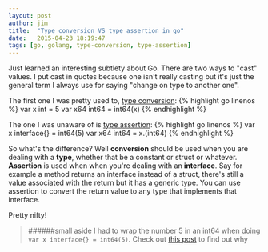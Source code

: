 ```yaml
---
layout: post
author: jim
title:  "Type conversion VS type assertion in go"
date:   2015-04-23 18:19:47
tags: [go, golang, type-conversion, type-assertion]
---
```


Just learned an interesting subtlety about Go. There are two ways to "cast" values. I put cast in quotes because one isn't really casting but it's just the general term I always use for saying "change on type to another one".

The first one I was pretty used to, [type conversion](http://golang.org/ref/spec#Conversions):
{% highlight go linenos %}
var x int = 5
var x64 int64 = int64(x)
{% endhighlight %}

The one I was unaware of is [type assertion](http://golang.org/ref/spec#Type_assertions):
{% highlight go linenos %}
var x interface{} = int64(5)
var x64 int64 = x.(int64)
{% endhighlight %}

So what's the difference? Well **conversion** should be used when you are dealing with a **type**, whether that be a constant or struct or whatever. **Assertion** is used when when you're dealing with an **interface**. Say for example a method returns an interface instead of a struct, there's still a value associated with the return but it has a generic type. You can use assertion to convert the return value to any type that implements that interface.

Pretty nifty!

> ######small aside
> I had to wrap the number 5 in an int64 when doing `var x interface{} = int64(5)`. Check out [this post]() to find out why 
